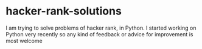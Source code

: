 # hacker-rank-solutions
I am trying to solve problems of hacker rank, in Python. I started working on Python very recently so any kind of feedback or advice for improvement is most welcome
